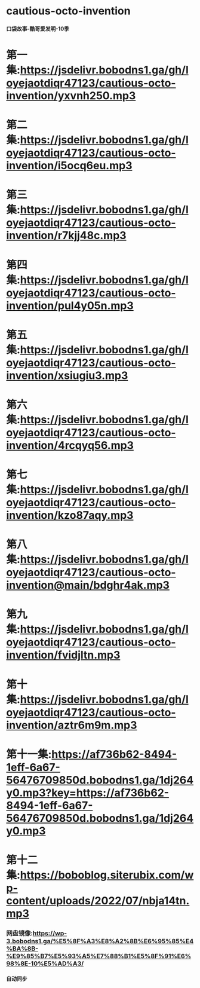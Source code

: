 # cautious-octo-invention
 #### 口袋故事-酷哥爱发明-10季
 # 第一集:https://jsdelivr.bobodns1.ga/gh/loyejaotdiqr47123/cautious-octo-invention/yxvnh250.mp3
 # 第二集:https://jsdelivr.bobodns1.ga/gh/loyejaotdiqr47123/cautious-octo-invention/i5ocq6eu.mp3
 # 第三集:https://jsdelivr.bobodns1.ga/gh/loyejaotdiqr47123/cautious-octo-invention/r7kjj48c.mp3
 # 第四集:https://jsdelivr.bobodns1.ga/gh/loyejaotdiqr47123/cautious-octo-invention/pul4y05n.mp3
 # 第五集:https://jsdelivr.bobodns1.ga/gh/loyejaotdiqr47123/cautious-octo-invention/xsiugiu3.mp3
 # 第六集:https://jsdelivr.bobodns1.ga/gh/loyejaotdiqr47123/cautious-octo-invention/4rcqyq56.mp3
 # 第七集:https://jsdelivr.bobodns1.ga/gh/loyejaotdiqr47123/cautious-octo-invention/kzo87aqy.mp3
 # 第八集:https://jsdelivr.bobodns1.ga/gh/loyejaotdiqr47123/cautious-octo-invention@main/bdghr4ak.mp3
 # 第九集:https://jsdelivr.bobodns1.ga/gh/loyejaotdiqr47123/cautious-octo-invention/fvidjltn.mp3
 # 第十集:https://jsdelivr.bobodns1.ga/gh/loyejaotdiqr47123/cautious-octo-invention/aztr6m9m.mp3
 # 第十一集:https://af736b62-8494-1eff-6a67-56476709850d.bobodns1.ga/1dj264y0.mp3?key=https://af736b62-8494-1eff-6a67-56476709850d.bobodns1.ga/1dj264y0.mp3
 # 第十二集:https://boboblog.siterubix.com/wp-content/uploads/2022/07/nbja14tn.mp3
### 网盘镜像:https://wp-3.bobodns1.ga/%E5%8F%A3%E8%A2%8B%E6%95%85%E4%BA%8B-%E9%85%B7%E5%93%A5%E7%88%B1%E5%8F%91%E6%98%8E-10%E5%AD%A3/
#### 自动同步
